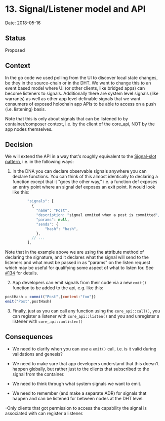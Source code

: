 # 13. Signal/Listener model and API

Date: 2018-05-16

## Status

Proposed

## Context

In the go code we used polling from the UI to discover local state changes, be they in the source-chain or in the DHT.  We want to change this to an event based model where UI (or other clients, like bridged apps) can become listeners to signals.  Additionally there are system level signals (like warrants) as well as other app level definable signals that we want consumers of exposed holochain app APIs to be able to access on a push (i.e. listening) basis.

Note that this is only about signals that can be listened to by container/composer context, i.e. by the client of the core_api, NOT by the app nodes themselves.

## Decision

We will extend the API in a way that's roughly equivalent to the [Signal-slot pattern](https://en.wikipedia.org/wiki/Signals_and_slots), i.e. in the following ways:

1. In the DNA you can declare observable signals anywhere you can declare functions.  You can think of this almost identically to declaring a function except that it "goes the other way," i.e. a function def exposes an entry point where an signal def exposes an exit point.  It would look like this:

``` javascript
          "signals": [
            {
              "name": "Post",
              "description: "signal emmited when a post is committed",
              "params": null,
              "sends": {
                  "hash": "hash",
              },
            // ...
          ],
```

Note that in the example above we are using the attribute method of declaring the signature, and it declares what the signal will send to the listeners and what must be passed in as "params" on the listen request which may be useful for qualifying some aspect of what to listen for.  See [#134](https://waffle.io/holochain/org/cards/5b4cd03d0df367001d6d12a6) for details.

2. App developers can emit signals from their code via a new `emit()` function to be added to the api, e.g. like this:

``` javascript
postHash = commit("Post",{content:"foo"})
emit("Post",postHash)
```

3. Finally, just as you can call any function using the `core_api::call()`, you can register a listener with `core_api::listen()` and you and unregister a listener with `core_api::unlisten()`

## Consequences

- We need to clarify when you can use a `emit()` call, i.e. is it valid during validations and genesis?

- We need to make sure that app developers understand that this doesn't happen globally, but rather just to the clients that subscribed to the signal from the container.

- We need to think through what system signals we want to emit.

- We need to remember (and make a separate ADR) for signals that happen and can be listened for between nodes at the DHT level.

-Only clients that got permission to access the capability the signal is associated with can register a listener.
